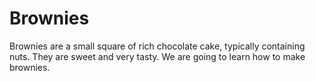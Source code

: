# Brownies
Brownies are a small square of rich chocolate cake, typically containing nuts.
They are sweet and very tasty.
We are going to learn how to make brownies.
